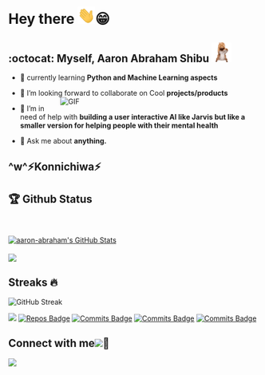 

<!--
**Aaron-Abraham/Aaron-Abraham** is a ✨ _special_ ✨ repository because its `README.md` (this file) appears on your GitHub profile.

Here are some ideas to get you started:

- 🔭 I’m currently working on ...
- 🌱 I’m currently learning ...
- 👯 I’m looking to collaborate on ...
- 🤔 I’m looking for help with ...
- 💬 Ask me about ...
- 📫 How to reach me: ...
- 😄 Pronouns: ...
- ⚡ Fun fact: ...
-->
# Hey there <img src="https://github.com/ABSphreak/ABSphreak/blob/master/gifs/Hi.gif" width="35px">😁 
## :octocat: Myself, Aaron Abraham Shibu  <img src="https://github.com/Abel-Saji-George/Abel-Saji-George/blob/main/squirrelBg.gif" width="40"/>

- 🔭  currently learning **Python and Machine Learning aspects**

- 👯 I’m looking forward to collaborate on Cool **projects/products**<img align="right" alt="GIF" src="https://cdn.dribbble.com/users/1059583/screenshots/4171367/coding-freak.gif" width="400px" />
- 🤔 I’m in need of help with **building a user interactive AI like Jarvis but like a smaller version for helping people with their mental health** 
- 💬 Ask me about **anything.**

 ^w^⚡Konnichiwa⚡
 ---



 ##  🏆 Github Status
<br/>
<br/>
 <a href="https://github.com/aaron-abraham">
<img align="center" src="https://github-readme-stats.vercel.app/api?username=aaron-abraham&show_icons=true&theme=bear&icon_color=6392DF&hide=prs&hide_border=true" alt="aaron-abraham's GitHub Stats" />
</a> 
<br/>
<br/>
<a href="https://github.com/aaron-abraham">
<img align="center" src="https://github-readme-stats.vercel.app/api/top-langs/?username=aaron-abraham&layout=compact&show_icons=true&theme=bear&icon_color=6392DF&hide=prs&hide_border=true" />
</a>



##  Streaks 🔥

![GitHub Streak](https://github-readme-streak-stats.herokuapp.com?user=aaron-abraham&theme=bear&hide_border=true&fire=DD2727&stroke=DD2727&ring=A41FAE&sideNums=B3DADD&currStreakLabel=DD7A18&sideLabels=57DD3B&dates=A41FAE)


 ![](https://visitor-badge.glitch.me/badge?page_id=aaron-abraham)
[![Repos Badge](https://badges.pufler.dev/repos/aaron-abraham)](https://aaron-abraham.github.io/)
[![Commits Badge](https://badges.pufler.dev/commits/all/aaron-abraham)](https://aaron-abraham.github.io/)
[![Commits Badge](https://badges.pufler.dev/commits/yearly/aaron-abraham)](https://aaron-abraham.github.io/)
[![Commits Badge](https://badges.pufler.dev/commits/weekly/aaron-abraham)](https://aaron-abraham.github.io/)
<!-- [![Commits Badge](https://badges.pufler.dev/commits/monthly/abel-saji-george)](https://abel-saji-george.github.io/) -->




## Connect with me<img src="https://media2.giphy.com/media/AEtG3ZjmW9rErXXzzg/giphy.gif?cid=6c09b952lvlr7gudsqrr8vbuhkre4phaw3w8qtbc076870gp&rid=giphy.gif&ct=s" width="35px">🌝

[![](https://img.shields.io/badge/LinkedIn-0077B5?style=for-the-badge&logo=linkedin&logoColor=white)](https://linkedin.com/in/aaron-abraham-shibu-6576731ab/) 
